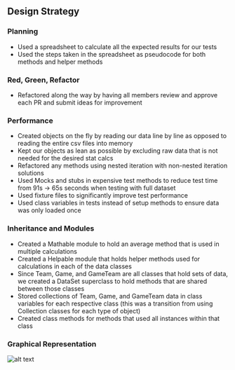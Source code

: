 ## Design Strategy

### Planning
- Used a spreadsheet to calculate all the expected results for our tests
- Used the steps taken in the spreadsheet as pseudocode for both methods and helper methods

### Red, Green, Refactor
- Refactored along the way by having all members review and approve each PR and submit ideas for improvement

### Performance
- Created objects on the fly by reading our data line by line as opposed to reading the entire csv files into memory
- Kept our objects as lean as possible by excluding raw data that is not needed for the desired stat calcs
- Refactored any methods using nested iteration with non-nested iteration solutions
- Used Mocks and stubs in expensive test methods to reduce test time from 91s -> 65s seconds when testing with full dataset
- Used fixture files to significantly improve test performance
- Used class variables in tests instead of setup methods to ensure data was only loaded once

### Inheritance and Modules
- Created a Mathable module to hold an average method that is used in multiple calculations
- Created a Helpable module that holds helper methods used for calculations in each of the data classes
- Since Team, Game, and GameTeam are all classes that hold sets of data, we created a DataSet superclass to hold methods that are shared between those classes
- Stored collections of Team, Game, and GameTeam data in class variables for each respective class (this was a transition from using Collection classes for each type of object)
- Created class methods for methods that used all instances within that class 

### Graphical Representation

![alt text](https://user-images.githubusercontent.com/47278429/88852464-28a50800-d1a3-11ea-9674-0e59f175a367.png)

